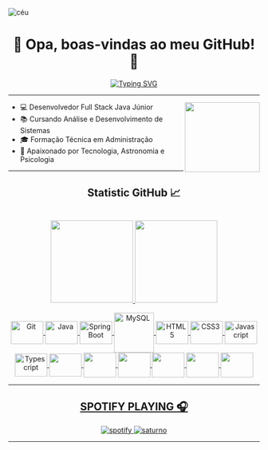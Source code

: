 ![céu](https://imgur.com/JpYkamp.png)

<h1 align="center">🌠 Opa, boas-vindas ao meu GitHub! 🌠</h1>

<div align="center">
  
[![Typing SVG](https://readme-typing-svg.herokuapp.com?font=Press+Start+2P&size=13&duration=5000&color=63D6B5&center=true&vCenter=true&width=650&lines=Olá,+meu+nome+é+Samuel+Mathias;+Mas+podem+me+chamar+de+Saturno+🪐;Sou+Data+Engineer+e+Developer;Tenho+mais+de+1+ano+de+experiência;Sempre+me+aprimorando;Caso+queira+conversar+sobre+entre+em+contato+😉)](https://git.io/typing-svg)
  
</div>  

---

<img align='right' src="https://imgur.com/GWqNzEx.png" width="150" height="140">

- 💻 Desenvolvedor Full Stack Java Júnior 
- 📚 Cursando Análise e Desenvolvimento de Sistemas
- 🎓 Formação Técnica em Administração
- 🌌 Apaixonado por Tecnologia, Astronomia e Psicologia

---


<h2 align="center"> Statistic GitHub 📈 </h2>

<div align="center"><br>
  
  <div align="center">
  <a href="https://github.com/samuelsaturn">
  <img height="165em" src="https://github-readme-stats.vercel.app/api?username=samuelsaturn&show_icons=true&theme=merko&include_all_commits=true&count_private=true"/>
  <img height="165em" src="https://github-readme-stats.vercel.app/api/top-langs/?username=samuelsaturn&layout=compact&langs_count=7&theme=merko"/>
</div>
  
</div>

<div align="center"><br>
  
<img src="https://cdn.jsdelivr.net/gh/devicons/devicon/icons/git/git-original.svg" alt="Git" height="46" width="65" align="center">  
<img src="https://cdn.jsdelivr.net/gh/devicons/devicon/icons/java/java-original.svg" alt="Java" height="46" width="65" align="center"> 
<img src="https://cdn.jsdelivr.net/gh/devicons/devicon/icons/spring/spring-original.svg" alt="SpringBoot" height="46" width="65" align="center"> 
<img src="https://cdn.jsdelivr.net/gh/devicons/devicon/icons/mysql/mysql-original-wordmark.svg" alt="MySQL" height="80" align="center"> 
<img src="https://cdn.jsdelivr.net/gh/devicons/devicon/icons/html5/html5-plain.svg" alt="HTML5" height="46" width="65" align="center">
<img src="https://cdn.jsdelivr.net/gh/devicons/devicon/icons/css3/css3-plain.svg" alt="CSS3" height="46" width="65" align="center">
<img src="https://cdn.jsdelivr.net/gh/devicons/devicon/icons/javascript/javascript-plain.svg" alt="Javascript" height="46" width="65" align="center">
<img src="https://cdn.jsdelivr.net/gh/devicons/devicon/icons/typescript/typescript-plain.svg" alt="Typescript" height="46" width="65" align="center">  
<img src="https://cdn.jsdelivr.net/gh/devicons/devicon/icons/angularjs/angularjs-original.svg" height="46" width="65" align="center">
<img src="https://cdn.jsdelivr.net/gh/devicons/devicon/icons/bootstrap/bootstrap-original.svg" height="50" width="65" align="center">
<img src="https://cdn.jsdelivr.net/gh/devicons/devicon/icons/postgresql/postgresql-original.svg" height="50" width="65" align="center">
<img src="https://cdn.jsdelivr.net/gh/devicons/devicon/icons/react/react-original.svg" height="50" width="65" align="center">
<img src="https://cdn.jsdelivr.net/gh/devicons/devicon/icons/vscode/vscode-original.svg" height="50" width="65" align="center">  
<img src="https://cdn.jsdelivr.net/gh/devicons/devicon/icons/python/python-original.svg" height="50" width="65" align="center">  
  
  
     
---  
<h2 align="center"> SPOTIFY PLAYING 🎧 </h2>  

![spotify](https://spotify-recently-played-readme.vercel.app/api?user=j9a9tetmkafs7ymqw5mv00o5g) ![saturno](https://imgur.com/4EbbEaX.png) 
  
---  
  




<!---
samuelsaturn/samuelsaturn is a ✨ special ✨ repository because its `README.md` (this file) appears on your GitHub profile.
You can click the Preview link to take a look at your changes.
--->
